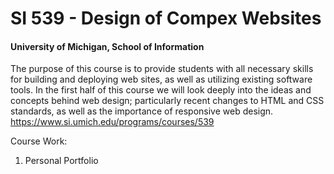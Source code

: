 # SI 539 - Design of Compex Websites 
#### University of Michigan, School of Information

The purpose of this course is to provide students with all necessary skills for building and deploying web sites, as well as utilizing existing software tools. In the first half of this course we will look deeply into the ideas and concepts behind web design; particularly recent changes to HTML and CSS standards, as well as the importance of responsive web design.
https://www.si.umich.edu/programs/courses/539

Course Work:
  1. Personal Portfolio
